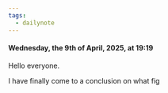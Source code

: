 ```yaml
---
tags:
  - dailynote
---
```

#### Wednesday, the 9th of April, 2025, at 19:19

Hello everyone. 







I have finally come to a conclusion on what fig